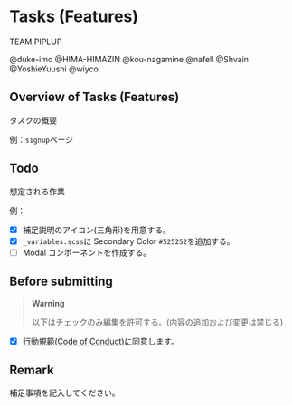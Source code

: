 # Tasks (Features)

TEAM PIPLUP

@duke-imo @HIMA-HIMAZIN @kou-nagamine @nafell @Shvain @YoshieYuushi @wiyco

## Overview of Tasks (Features)

タスクの概要

例：`signup`ページ

## Todo

想定される作業

例：

- [x] 補足説明のアイコン(三角形)を用意する。
- [x] `_variables.scss`に Secondary Color `#525252`を追加する。
- [ ] Modal コンポーネントを作成する。

## Before submitting

> **Warning**
>
> 以下はチェックのみ編集を許可する。(内容の追加および変更は禁じる)

- [x] [行動規範(Code of Conduct)](https://github.com/wiyco/imap/blob/develop/_docs/CODE_OF_CONDUCT.md)に同意します。

## Remark

補足事項を記入してください。
